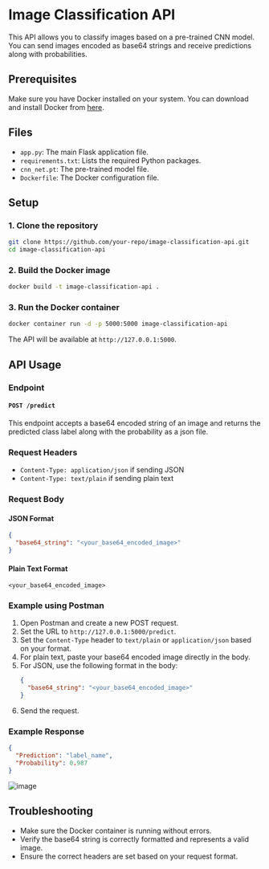 # Image Classification API

This API allows you to classify images based on a pre-trained CNN model. You can send images encoded as base64 strings and receive predictions along with probabilities.

## Prerequisites

Make sure you have Docker installed on your system. You can download and install Docker from [here](https://www.docker.com/get-started).

## Files

- `app.py`: The main Flask application file.
- `requirements.txt`: Lists the required Python packages.
- `cnn_net.pt`: The pre-trained model file.
- `Dockerfile`: The Docker configuration file.

## Setup

### 1. Clone the repository

```bash
git clone https://github.com/your-repo/image-classification-api.git
cd image-classification-api
```


### 2. Build the Docker image

```bash
docker build -t image-classification-api .
```

### 3. Run the Docker container

```bash
docker container run -d -p 5000:5000 image-classification-api
```

The API will be available at `http://127.0.0.1:5000`.

## API Usage

### Endpoint

#### `POST /predict`

This endpoint accepts a base64 encoded string of an image and returns the predicted class label along with the probability as a json file.

### Request Headers

- `Content-Type: application/json` if sending JSON
- `Content-Type: text/plain` if sending plain text

### Request Body

#### JSON Format

```json
{
  "base64_string": "<your_base64_encoded_image>"
}
```

#### Plain Text Format

```text
<your_base64_encoded_image>
```

### Example using Postman

1. Open Postman and create a new POST request.
2. Set the URL to `http://127.0.0.1:5000/predict`.
3. Set the `Content-Type` header to `text/plain` or `application/json` based on your format.
4. For plain text, paste your base64 encoded image directly in the body.
5. For JSON, use the following format in the body:
   ```json
   {
     "base64_string": "<your_base64_encoded_image>"
   }
   ```
6. Send the request.

### Example Response

```json
{
  "Prediction": "label_name",
  "Probability": 0.987
}
```
![image](https://github.com/MostafaAhmed98/arabic_letter_detection/assets/90983988/968316b5-1e07-49b1-9eb1-61dad2700c5a)



## Troubleshooting

- Make sure the Docker container is running without errors.
- Verify the base64 string is correctly formatted and represents a valid image.
- Ensure the correct headers are set based on your request format.

